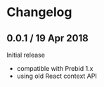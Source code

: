 # Changelog

## 0.0.1 / 19 Apr 2018

Initial release
* compatible with Prebid 1.x
* using old React context API

